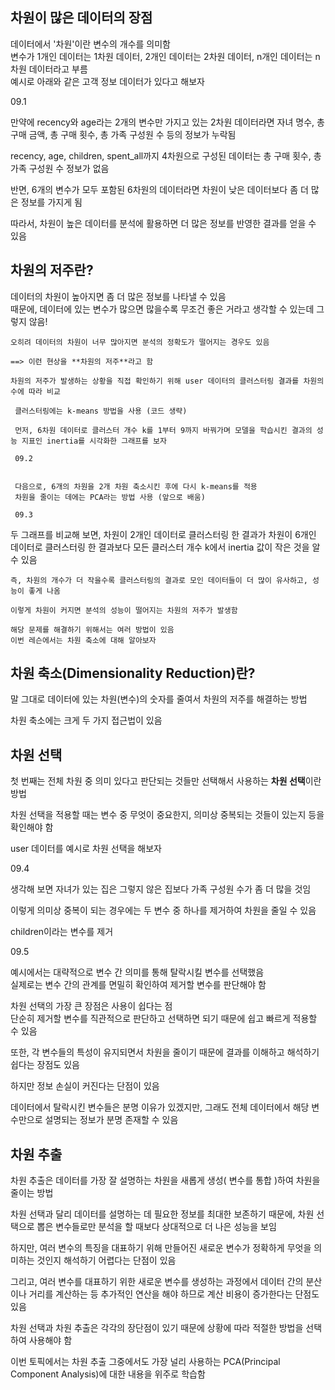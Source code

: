 ## 차원이 많은 데이터의 장점  

데이터에서 '차원'이란 변수의 개수를 의미함  
 변수가 1개인 데이터는 1차원 데이터, 2개인 데이터는 2차원 데이터, n개인 데이터는 n차원 데이터라고 부름  
  예시로 아래와 같은 고객 정보 데이터가 있다고 해보자  

09.1  

만약에 recency와 age라는 2개의 변수만 가지고 있는 2차원 데이터라면 자녀 명수, 총 구매 금액, 총 구매 횟수, 총 가족 구성원 수 등의 정보가 누락됨  

recency, age, children, spent_all까지 4차원으로 구성된 데이터는 총 구매 횟수, 총 가족 구성원 수 정보가 없음  

 반면, 6개의 변수가 모두 포함된 6차원의 데이터라면 차원이 낮은 데이터보다 좀 더 많은 정보를 가지게 됨  

  따라서, 차원이 높은 데이터를 분석에 활용하면 더 많은 정보를 반영한 결과를 얻을 수 있음  


  ## 차원의 저주란?  

  데이터의 차원이 높아지면 좀 더 많은 정보를 나타낼 수 있음  
   때문에, 데이터에 있는 변수가 많으면 많을수록 무조건 좋은 거라고 생각할 수 있는데 그렇지 않음!  
   
    오히려 데이터의 차원이 너무 많아지면 분석의 정확도가 떨어지는 경우도 있음  
    
    ==> 이런 현상을 **차원의 저주**라고 함  

    차원의 저주가 발생하는 상황을 직접 확인하기 위해 user 데이터의 클러스터링 결과를 차원의 수에 따라 비교  

     클러스터링에는 k-means 방법을 사용 (코드 생략)   

     먼저, 6차원 데이터로 클러스터 개수 k를 1부터 9까지 바꿔가며 모델을 학습시킨 결과의 성능 지표인 inertia를 시각화한 그래프를 보자   

     09.2   


     다음으로, 6개의 차원을 2개 차원 축소시킨 후에 다시 k-means를 적용  
     차원을 줄이는 데에는 PCA라는 방법 사용 (앞으로 배움)  

     09.3  

   두 그래프를 비교해 보면, 차원이 2개인 데이터로 클러스터링 한 결과가 차원이 6개인 데이터로 클러스터링 한 결과보다 모든 클러스터 개수 k에서 inertia 값이 작은 것을 알 수 있음  
   
    즉, 차원의 개수가 더 작을수록 클러스터링의 결과로 모인 데이터들이 더 많이 유사하고, 성능이 좋게 나옴  

    이렇게 차원이 커지면 분석의 성능이 떨어지는 차원의 저주가 발생함  

    해당 문제를 해결하기 위해서는 여러 방법이 있음  
    이번 레슨에서는 차원 축소에 대해 알아보자   

## 차원 축소(Dimensionality Reduction)란?  

말 그대로 데이터에 있는 차원(변수)의 숫자를 줄여서 차원의 저주를 해결하는 방법 

차원 축소에는 크게 두 가지 접근법이 있음  

## 차원 선택  

첫 번째는 전체 차원 중 의미 있다고 판단되는 것들만 선택해서 사용하는 **차원 선택**이란 방법  

 차원 선택을 적용할 때는 변수 중 무엇이 중요한지, 의미상 중복되는 것들이 있는지 등을 확인해야 함  
 
 user 데이터를 예시로 차원 선택을 해보자  

 09.4 

 생각해 보면 자녀가 있는 집은 그렇지 않은 집보다 가족 구성원 수가 좀 더 많을 것임  
 
  이렇게 의미상 중복이 되는 경우에는 두 변수 중 하나를 제거하여 차원을 줄일 수 있음   
  
 children이라는 변수를 제거

09.5  

예시에서는 대략적으로 변수 간 의미를 통해 탈락시킬 변수를 선택했음  
실제로는 변수 간의 관계를 면밀히 확인하여 제거할 변수를 판단해야 함   

차원 선택의 가장 큰 장점은 사용이 쉽다는 점  
 단순히 제거할 변수를 직관적으로 판단하고 선택하면 되기 때문에 쉽고 빠르게 적용할 수 있음  
 
  또한, 각 변수들의 특성이 유지되면서 차원을 줄이기 때문에 결과를 이해하고 해석하기 쉽다는 장점도 있음  

  하지만 정보 손실이 커진다는 단점이 있음   

  데이터에서 탈락시킨 변수들은 분명 이유가 있겠지만, 그래도 전체 데이터에서 해당 변수만으로 설명되는 정보가 분명 존재할 수 있음 



## 차원 추출  

차원 추출은 데이터를 가장 잘 설명하는 차원을 새롭게 생성( 변수를 통합 )하여 차원을 줄이는 방법  

차원 선택과 달리 데이터를 설명하는 데 필요한 정보를 최대한 보존하기 때문에, 차원 선택으로 뽑은 변수들로만 분석을 할 때보다 상대적으로 더 나은 성능을 보임  

하지만, 여러 변수의 특징을 대표하기 위해 만들어진 새로운 변수가 정확하게 무엇을 의미하는 것인지 해석하기 어렵다는 단점이 있음  

그리고, 여러 변수를 대표하기 위한 새로운 변수를 생성하는 과정에서 데이터 간의 분산이나 거리를 계산하는 등 추가적인 연산을 해야 하므로 계산 비용이 증가한다는 단점도 있음  


차원 선택과 차원 추출은 각각의 장단점이 있기 때문에 상황에 따라 적절한 방법을 선택하여 사용해야 함  

이번 토픽에서는 차원 추출 그중에서도 가장 널리 사용하는 PCA(Principal Component Analysis)에 대한 내용을 위주로 학습함  











      



